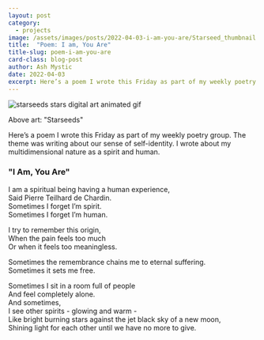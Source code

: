 ```yaml
---
layout: post
category:
  - projects
image: /assets/images/posts/2022-04-03-i-am-you-are/Starseed_thumbnail.JPG
title:  "Poem: I am, You Are"
title-slug: poem-i-am-you-are
card-class: blog-post
author: Ash Mystic
date: 2022-04-03
excerpt: Here’s a poem I wrote this Friday as part of my weekly poetry group. The theme was writing about our sense of self-identity. I wrote about my multidimensional nature as a spirit and human.
---
```


<img class="post-image-fullwidth" src="/assets/images/posts/2022-04-03-i-am-you-are/Starseed_gif_compressed.gif" alt="starseeds stars digital art animated gif"/>

Above art: "Starseeds"

Here’s a poem I wrote this Friday as part of my weekly poetry group. The theme was writing about our sense of self-identity. I wrote about my multidimensional nature as a spirit and human.


### "I Am, You Are"

I am a spiritual being having a human experience,<br>
Said Pierre Teilhard de Chardin.<br>
Sometimes I forget I’m spirit.<br>
Sometimes I forget I’m human.

I try to remember this origin,<br>
When the pain feels too much<br>
Or when it feels too meaningless.

Sometimes the remembrance chains me to eternal suffering.<br>
Sometimes it sets me free.

Sometimes I sit in a room full of people<br>
And feel completely alone.<br>
And sometimes,<br>
I see other spirits - glowing and warm -<br>
Like bright burning stars against the jet black sky of a new moon,<br>
Shining light for each other until we have no more to give.
